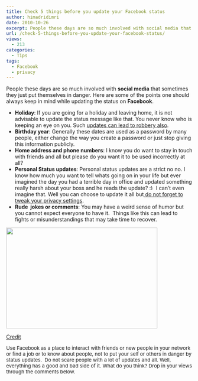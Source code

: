 ```yaml
---
title: Check 5 things before you update your Facebook status
author: himadridimri
date: 2010-10-26
excerpt: People these days are so much involved with social media that sometimes they just put themselves in danger. Here are some of the points one should always keep in mind while updating the status on Facebook.
url: /check-5-things-before-you-update-your-facebook-status/
views:
  - 213
categories:
  - Tips
tags:
  - Facebook
  - privacy
---
```

People these days are so much involved with **social media** that sometimes they just put themselves in danger. Here are some of the points one should always keep in mind while updating the status on **Facebook**.

  * **Holiday**: If you are going for a holiday and leaving home, it is not advisable to update the status message like that. You never know who is keeping an eye on you. Such <a href="http://fbknol.com/how-facebook-can-lead-to-robbery/" onclick="_gaq.push(['_trackEvent', 'outbound-article', 'http://fbknol.com/how-facebook-can-lead-to-robbery/', 'updates can lead to robbery also']);" >updates can lead to robbery also</a>.
  * **Birthday year**: Generally these dates are used as a password by many people, either change the way you create a password or just stop giving this information publicly.
  * **Home address and phone numbers**: I know you do want to stay in touch with friends and all but please do you want it to be used incorrectly at all?
  * **Personal Status updates**: Personal status updates are a strict no no. I know how much you want to tell whats going on in your life but ever imagined the day you had a terrible day in office and updated something really harsh about your boss and he reads the update? <img src="http://devilsworkshop.org/wp-includes/images/smilies/simple-smile.png" alt=":)" class="wp-smiley" style="height: 1em; max-height: 1em;" /> I can&#8217;t even imagine that. Well you can choose to update it all but<a href="http://fbknol.com/best-privacy-settings-for-your-facebook-profile/" onclick="_gaq.push(['_trackEvent', 'outbound-article', 'http://fbknol.com/best-privacy-settings-for-your-facebook-profile/', ' do not forget to tweak your privacy settings']);" > do not forget to tweak your privacy settings</a>.
  * **Rude  jokes or comments**: You may have a weird sense of humor but you cannot expect everyone to have it.  Things like this can lead to fights or misunderstandings that may take time to recover.

<a href="http://fbknol.com/check-5-things-before-you-update-your-facebook-status/facebook-privacy/" onclick="_gaq.push(['_trackEvent', 'outbound-article', 'http://fbknol.com/check-5-things-before-you-update-your-facebook-status/facebook-privacy/', '']);" rel="attachment wp-att-3336"><img class="alignnone size-full  wp-image-54561" src="http://cdn.devilsworkshop.org/files/2010/10/facebook-privacy.jpg" alt="" width="409" height="273" /></a>

<a href="http://www.techntricks.com/5-tips-to-make-safe-facebook-account-privacy/" onclick="_gaq.push(['_trackEvent', 'outbound-article', 'http://www.techntricks.com/5-tips-to-make-safe-facebook-account-privacy/', 'Credit']);" >Credit</a>

<span style="font-size: 13.3333px">Use Facebook as a place to interact with friends or new people in your network or find a job or to know about people, not to put your self or others in danger by status updates.  Do not scare people with a lot of updates and all. Well, everything has a good and bad side of it. What do you think? Drop in your views through the comments below.<br /> </span>
